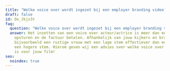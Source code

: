 ```yaml
---
title: "Welke voice over wordt ingezet bij een employer branding video? "
draft: false
id: Ox_Jkjx3t
faq:
  question: "Welke voice over wordt ingezet bij een employer branding video? "
  answer: Het inzetten van een voice over acteur/actrice is meer dan een script
    opsturen en de factuur betalen. Afhankelijk van jouw kijkers en branche is
    bijvoorbeeld een rustige vrouw met een lage stem effectiever dan een man met
    een hogere stem. Hierom geven wij een advies over welke voice over de juiste
    is voor jouw film!
seo:
  noindex: true
---
```

